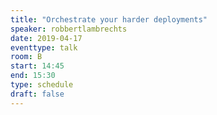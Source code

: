 ```yaml
---
title: "Orchestrate your harder deployments"
speaker: robbertlambrechts
date: 2019-04-17
eventtype: talk
room: B
start: 14:45
end: 15:30
type: schedule
draft: false
---
```


